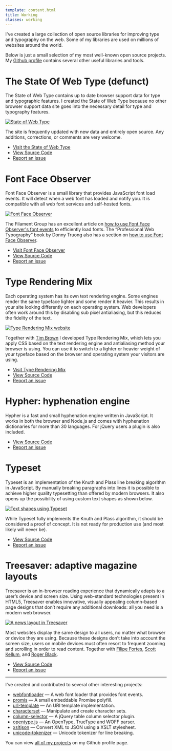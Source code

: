 ```yaml
---
template: content.html
title: Working
classes: working
---
```


<p class="intro">I've created a large collection of open source libraries for improving type and typography on the web. Some of my libraries are used on millions of websites around the world.</p>

Below is just a small selection of my most well-known open source projects. My [Github profile](https://github.com/bramstein) contains several other useful libraries and tools.

# The State Of Web Type (defunct)

The State of Web Type contains up to date browser support data for type and typographic features. I created the State of Web Type because no other browser support data site goes into the necessary detail for type and typography features.

[![State of Web Type](/assets/images/state-of-web-type-site.png)](http://stateofwebtype.com/)

The site is frequently updated with new data and entirely open source. Any additions, corrections, or comments are very welcome.

<ul class="meta">
  <li><a href="http://stateofwebtype.com/">Visit the State of Web Type</a></li>
  <li><a href="https://github.com/bramstein/stateofwebtype/">View Source Code</a></li>
  <li><a href="https://github.com/bramstein/stateofwebtype/issues/">Report an issue</a></li>
</ul>

# Font Face Observer

Font Face Observer is a small library that provides JavaScript font load events. It will detect when a web font has loaded and notify you. It is compatible with all web font services and self-hosted fonts.

[![Font Face Observer](/assets/images/fontfaceobserver.png)](https://www.fontfaceobserver.com/)

The Filament Group has an excellent article on [how to use Font Face Observer's font events](https://www.filamentgroup.com/lab/font-events.html) to efficiently load fonts. The “Professional Web Typography” book by Donny Truong also has a section on [how to use Font Face Observer](https://prowebtype.com/delivering-web-fonts/#observer).

<ul class="meta">
  <li><a href="https://fontfaceobserver.com/">Visit Font Face Observer</a></li>
  <li><a href="https://github.com/bramstein/fontfaceobserver/">View Source Code</a></li>
  <li><a href="https://github.com/bramstein/fontfaceobserver/issues/">Report an issue</a></li>
</ul>

# Type Rendering Mix

Each operating system has its own text rendering engine. Some engines render the same typeface lighter and some render it heavier. This results in your site looking differently on each operating system. Web developers often work around this by disabling sub pixel antialiasing, but this reduces the fidelity of the text.

[![Type Rendering Mix website](/assets/images/type-rendering-mix.png)](http://typerendering.com/)

Together with [Tim Brown](http://nicewebtype.com/) I developed Type Rendering Mix, which lets you apply <abbr>CSS</abbr> based on the text rendering engine and antialiasing method your browser is using. You can use it to switch to a lighter or heavier weight of your typeface based on the browser and operating system your visitors are using.

<ul class="meta">
  <li><a href="http://typerendering.com/">Visit Type Rendering Mix</a></li>
  <li><a href="https://github.com/bramstein/trmix/">View Source Code</a></li>
  <li><a href="https://github.com/bramstein/trmix/issues/">Report an issue</a></li>
</ul>

# Hypher: hyphenation engine

Hypher is a fast and small hyphenation engine written in JavaScript. It works in both the browser and Node.js and comes with hyphenation dictionaries for more than 30 languages. For jQuery users a plugin is also included.

<ul class="meta">
  <li><a href="https://github.com/bramstein/hypher/">View Source Code</a></li>
  <li><a href="https://github.com/bramstein/hypher/issues/">Report an issue</a></li>
</ul>

# Typeset

Typeset is an implementation of the Knuth and Plass line breaking algorithm in JavaScript. By manually breaking paragraphs into lines it is possible to achieve higher quality typesetting than offered by modern browsers. It also opens up the possibility of using custom text shapes as shown below.

[![Text shapes using Typeset](/assets/images/typeset.png)](https://github.com/bramstein/typeset)

While Typeset fully implements the Knuth and Plass algorithm, it should be considered a proof of concept. It is not ready for production use (and most likely will never be).

<ul class="meta">
  <li><a href="https://github.com/bramstein/typeset/">View Source Code</a></li>
  <li><a href="https://github.com/bramstein/typeset/issues/">Report an issue</a></li>
</ul>

# Treesaver: adaptive magazine layouts 

Treesaver is an in-browser reading experience that dynamically adapts to a user’s device and screen size. Using web-standard technologies present in HTML5, Treesaver enables innovative, visually appealing column-based page designs that don’t require any additional downloads: all you need is a modern web browser.

[![A news layout in Treesaver](/assets/images/treesaver.jpg)](https://github.com/treesaver/treesaver/)

Most websites display the same design to all users, no matter what browser or device they are using. Because these designs don’t take into account the screen size, users on mobile devices must often resort to frequent zooming and scrolling in order to read content. Together with [Filipe Fortes](http://fortes.com/), [Scott Kellum](http://scottkellum.com/), and [Roger Black](http://rogerblack.com/).

<ul class="meta">
  <li><a href="https://github.com/treesaver/treesaver/">View Source Code</a></li>
  <li><a href="https://github.com/treesaver/treesaver/issues/">Report an issue</a></li>
</ul>

<hr>

I've created and contributed to several other interesting projects:

* [webfontloader](https://github.com/typekit/webfontloader) — A web font loader that provides font events.
* [promis](https://github.com/bramstein/promis) — A small embeddable Promise polyfill.
* [url-template](https://github.com/bramstein/url-template) — An <abbr>URI</abbr> template implementation.
* [characterset](https://github.com/bramstein/characterset) — Manipulate and create character sets.
* [column-selector](https://github.com/bramstein/column-selector) — A jQuery table column selector plugin.
* [opentype.js](https://github.com/bramstein/opentype) — An OpenType, TrueType and <abbr>WOFF</abbr> parser.
* [xsltjson](https://github.com/bramstein/xsltjson) — Convert <abbr>XML</abbr> to <abbr>JSON</abbr> using a <abbr>XSLT</abbr> stylesheet.
* [unicode-tokenizer](https://github.com/bramstein/unicode-tokenizer) — Unicode tokenizer for line breaking.

You can view [all of my projects](https://github.com/bramstein) on my Github profile page.

